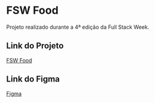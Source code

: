 # FSW Food
Projeto realizado durante a 4ª edição da Full Stack Week.

## Link do Projeto
[FSW Food](https://fullstackweek-food.vercel.app/)

## Link do Figma
[Figma](https://www.figma.com/file/uQIgYk6xDRWgjHCjlaDYBo/%5BLIVE%5D-FSW-Foods?type=design&node-id=381%3A7368&mode=design&t=CmuOQJcjZeKjOaMO-1)
